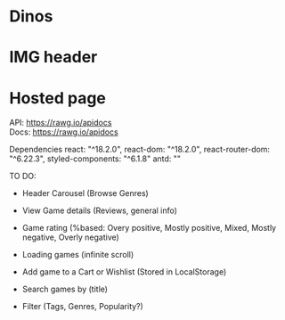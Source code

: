 # Dinos

# IMG header

# Hosted page

API: https://rawg.io/apidocs  
Docs: https://rawg.io/apidocs

Dependencies
react: "^18.2.0",
react-dom: "^18.2.0",
react-router-dom: "^6.22.3",
styled-components: "^6.1.8"
antd: ""

TO DO:

- Header Carousel (Browse Genres)

- View Game details (Reviews, general info)

- Game rating (%based: Overy positive, Mostly positive, Mixed, Mostly negative, Overly negative)

- Loading games (infinite scroll)

- Add game to a Cart or Wishlist (Stored in LocalStorage)

- Search games by (title)

- Filter (Tags, Genres, Popularity?)
